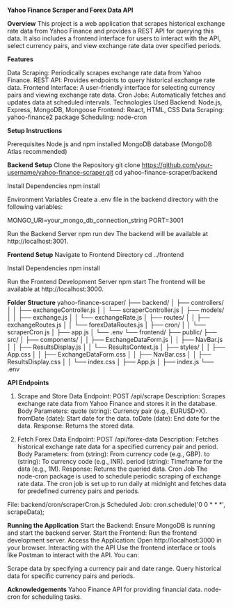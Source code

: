 **Yahoo Finance Scraper and Forex Data API**

**Overview**
This project is a web application that scrapes historical exchange rate data from Yahoo Finance and provides a REST API for querying this data. It also includes a frontend interface for users to interact with the API, select currency pairs, and view exchange rate data over specified periods.

**Features**

Data Scraping: Periodically scrapes exchange rate data from Yahoo Finance.
REST API: Provides endpoints to query historical exchange rate data.
Frontend Interface: A user-friendly interface for selecting currency pairs and viewing exchange rate data.
Cron Jobs: Automatically fetches and updates data at scheduled intervals.
Technologies Used
Backend: Node.js, Express, MongoDB, Mongoose
Frontend: React, HTML, CSS
Data Scraping: yahoo-finance2 package
Scheduling: node-cron


**Setup Instructions**

Prerequisites
Node.js and npm installed
MongoDB database (MongoDB Atlas recommended)


**Backend Setup**
Clone the Repository
git clone https://github.com/your-username/yahoo-finance-scraper.git
cd yahoo-finance-scraper/backend

Install Dependencies
npm install

Environment Variables
Create a .env file in the backend directory with the following variables:

MONGO_URI=your_mongo_db_connection_string
PORT=3001

Run the Backend Server
npm run dev
The backend will be available at http://localhost:3001.



**Frontend Setup**
Navigate to Frontend Directory
cd ../frontend

Install Dependencies
npm install

Run the Frontend Development Server
npm start
The frontend will be available at http://localhost:3000.

**Folder Structure**
yahoo-finance-scraper/
├── backend/
│   ├── controllers/
│   │   ├── exchangeController.js
│   │   └── scraperController.js
│   ├── models/
│   │   ├── exchange.js
│   │   └── exchangeRate.js
│   ├── routes/
│   │   ├── exchangeRoutes.js
│   │   └── forexDataRoutes.js
│   ├── cron/
│   │   └── scraperCron.js
│   ├── app.js
│   └── .env
└── frontend/
    ├── public/
    ├── src/
    │   ├── components/
    │   │   ├── ExchangeDataForm.js
    │   │   ├── NavBar.js
    │   │   ├── ResultsDisplay.js
    │   │   └── ResultsContext.js
    │   ├── styles/
    │   │   ├── App.css
    │   │   ├── ExchangeDataForm.css
    │   │   ├── NavBar.css
    │   │   ├── ResultsDisplay.css
    │   │   └── index.css
    │   ├── App.js
    │   ├── index.js
    └── .env



**API Endpoints**

1. Scrape and Store Data
Endpoint: POST /api/scrape
Description: Scrapes exchange rate data from Yahoo Finance and stores it in the database.
Body Parameters:
quote (string): Currency pair (e.g., EURUSD=X).
fromDate (date): Start date for the data.
toDate (date): End date for the data.
Response: Returns the stored data.

2. Fetch Forex Data
Endpoint: POST /api/forex-data
Description: Fetches historical exchange rate data for a specified currency pair and period.
Body Parameters:
from (string): From currency code (e.g., GBP).
to (string): To currency code (e.g., INR).
period (string): Timeframe for the data (e.g., 1M).
Response: Returns the queried data.
Cron Job
The node-cron package is used to schedule periodic scraping of exchange rate data. The cron job is set up to run daily at midnight and fetches data for predefined currency pairs and periods.

File: backend/cron/scraperCron.js
Scheduled Job: cron.schedule('0 0 * * *', scrapeData);


**Running the Application**
Start the Backend: Ensure MongoDB is running and start the backend server.
Start the Frontend: Run the frontend development server.
Access the Application: Open http://localhost:3000 in your browser.
Interacting with the API
Use the frontend interface or tools like Postman to interact with the API. You can:

Scrape data by specifying a currency pair and date range.
Query historical data for specific currency pairs and periods.


**Acknowledgements**
Yahoo Finance API for providing financial data.
node-cron for scheduling tasks.
